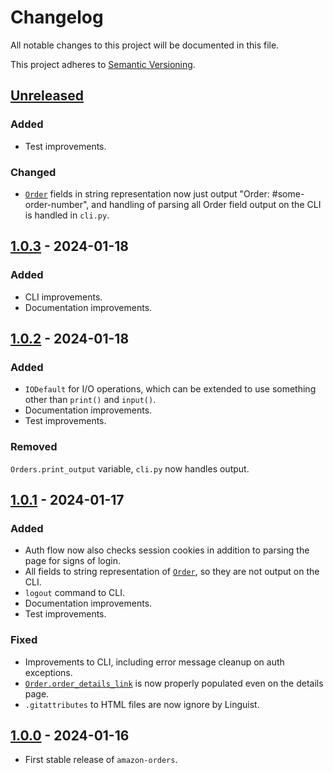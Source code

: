 # Changelog
All notable changes to this project will be documented in this file.

This project adheres to [Semantic Versioning](https://semver.org/spec/v2.0.0.html).

## [Unreleased](https://github.com/alexdlaird/amazon-orders-python/compare/1.0.3...HEAD)
### Added
- Test improvements.

### Changed
- [`Order`](https://amazon-orders.readthedocs.io/en/1.0.1/api.html#amazonorders.entity.order.Order) fields in string representation now just output "Order: #some-order-number", and handling of parsing all Order field output on the CLI is handled in `cli.py`.

## [1.0.3](https://github.com/alexdlaird/pyngrok/compare/1.0.2...1.0.3) - 2024-01-18
### Added
- CLI improvements.
- Documentation improvements.

## [1.0.2](https://github.com/alexdlaird/pyngrok/compare/1.0.1...1.0.2) - 2024-01-18
### Added
- `IODefault` for I/O operations, which can be extended to use something other than `print()` and `input()`.
- Documentation improvements.
- Test improvements.

### Removed
`Orders.print_output` variable, `cli.py` now handles output. 

## [1.0.1](https://github.com/alexdlaird/pyngrok/compare/1.0.0...1.0.1) - 2024-01-17
### Added
- Auth flow now also checks session cookies in addition to parsing the page for signs of login.
- All fields to string representation of [`Order`](https://amazon-orders.readthedocs.io/en/1.0.1/api.html#amazonorders.entity.order.Order), so they are not output on the CLI.
- `logout` command to CLI.
- Documentation improvements.
- Test improvements.

### Fixed
- Improvements to CLI, including error message cleanup on auth exceptions.
- [`Order.order_details_link`](https://amazon-orders.readthedocs.io/en/1.0.1/api.html#amazonorders.entity.order.Order.order_details_link) is now properly populated even on the details page.
- `.gitattributes` to HTML files are now ignore by Linguist.

## [1.0.0](https://github.com/alexdlaird/amazon-orders-python/releases/tag/1.0.0) - 2024-01-16
- First stable release of `amazon-orders`.
